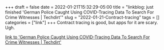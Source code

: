+++draft = falsedate = 2022-01-21T15:32:29-05:00title = "linkblog: just finished 'German Police Caught Using COVID-Tracing Data To Search For Crime Witnesses | Techdirt'"slug = "2022-01-21-Contract-tracing"tags = []categories = ["link"]+++Contract tracing is good, but apps for it are scary. Ugh. [link to 'German Police Caught Using COVID-Tracing Data To Search For Crime Witnesses | Techdirt'](https://www.techdirt.com/articles/20220116/12141448297/german-police-caught-using-covid-tracing-data-to-search-crime-witnesses.shtml)